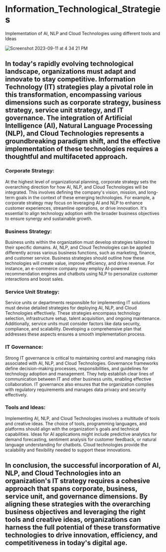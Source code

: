 # Information_Technological_Strategies
Implementation of AI, NLP and Cloud Technologies using different tools and Ideas

![Screenshot 2023-09-11 at 4 34 21 PM](https://github.com/SparshChandra/Information_Technological_Strategies/assets/102770866/3c357251-5822-4aa5-863c-6cc413d321c6)


## In today's rapidly evolving technological landscape, organizations must adapt and innovate to stay competitive. Information Technology (IT) strategies play a pivotal role in this transformation, encompassing various dimensions such as corporate strategy, business strategy, service unit strategy, and IT governance. The integration of Artificial Intelligence (AI), Natural Language Processing (NLP), and Cloud Technologies represents a groundbreaking paradigm shift, and the effective implementation of these technologies requires a thoughtful and multifaceted approach.

### Corporate Strategy:

At the highest level of organizational planning, corporate strategy sets the overarching direction for how AI, NLP, and Cloud Technologies will be integrated. This involves defining the company's vision, mission, and long-term goals in the context of these emerging technologies. For example, a corporate strategy may focus on leveraging AI and NLP to enhance customer experiences, streamline operations, or drive innovation. It's essential to align technology adoption with the broader business objectives to ensure synergy and sustainable growth.

### Business Strategy:

Business units within the organization must develop strategies tailored to their specific domains. AI, NLP, and Cloud Technologies can be applied differently across various business functions, such as marketing, finance, and customer service. Business strategies should outline how these technologies will create value, improve efficiency, and drive revenue. For instance, an e-commerce company may employ AI-powered recommendation engines and chatbots using NLP to personalize customer interactions and boost sales.

### Service Unit Strategy:

Service units or departments responsible for implementing IT solutions must devise detailed strategies for deploying AI, NLP, and Cloud Technologies effectively. These strategies encompass technology selection, infrastructure setup, talent acquisition, and ongoing maintenance. Additionally, service units must consider factors like data security, compliance, and scalability. Developing a comprehensive plan that addresses these aspects ensures a smooth implementation process.

### IT Governance:

Strong IT governance is critical to maintaining control and managing risks associated with AI, NLP, and Cloud Technologies. Governance frameworks define decision-making processes, responsibilities, and guidelines for technology adoption and management. They help establish clear lines of communication between IT and other business units, enabling effective collaboration. IT governance also ensures that the organization complies with regulatory requirements and manages data privacy and security effectively.

### Tools and Ideas:

Implementing AI, NLP, and Cloud Technologies involves a multitude of tools and creative ideas. The choice of tools, programming languages, and platforms should align with the organization's goals and technical capabilities. Ideas for AI applications might include predictive analytics for demand forecasting, sentiment analysis for customer feedback, or natural language understanding for chatbots. Cloud technologies provide the scalability and flexibility needed to support these innovations.

## In conclusion, the successful incorporation of AI, NLP, and Cloud Technologies into an organization's IT strategy requires a cohesive approach that spans corporate, business, service unit, and governance dimensions. By aligning these strategies with the overarching business objectives and leveraging the right tools and creative ideas, organizations can harness the full potential of these transformative technologies to drive innovation, efficiency, and competitiveness in today's digital age.
